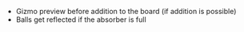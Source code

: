 




* Gizmo preview before addition to the board (if addition is possible)
* Balls get reflected if the absorber is full